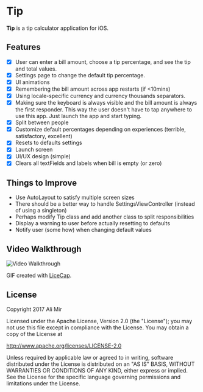 # Tip

**Tip** is a tip calculator application for iOS.

## Features
* [x] User can enter a bill amount, choose a tip percentage, and see the tip and total values.
* [x] Settings page to change the default tip percentage.
* [x] UI animations
* [x] Remembering the bill amount across app restarts (if <10mins)
* [x] Using locale-specific currency and currency thousands separators.
* [x] Making sure the keyboard is always visible and the bill amount is always the first responder. This way the user doesn't have to tap anywhere to use this app. Just launch the app and start typing.
* [x] Split between people
* [x] Customize default percentages depending on experiences (terrible, satisfactory, excellent)
* [x] Resets to defaults settings
* [x] Launch screen
* [x] UI/UX design (simple)
* [x] Clears all textFields and labels when bill is empty (or zero)

## Things to Improve
- Use AutoLayout to satisfy multiple screen sizes
- There should be a better way to handle SettingsViewController (instead of using a singleton)
- Perhaps modify Tip class and add another class to split responsibilities
- Display a warning to user before actually resetting to defaults
- Notify user (some how) when changing default values

## Video Walkthrough

<img src='http://i.imgur.com/iqtkAAE.gif' title='Video Walkthrough' width='' alt='Video Walkthrough' />

GIF created with [LiceCap](http://www.cockos.com/licecap/).

## License

Copyright 2017 Ali Mir

Licensed under the Apache License, Version 2.0 (the "License");
you may not use this file except in compliance with the License.
You may obtain a copy of the License at

http://www.apache.org/licenses/LICENSE-2.0

Unless required by applicable law or agreed to in writing, software
distributed under the License is distributed on an "AS IS" BASIS,
WITHOUT WARRANTIES OR CONDITIONS OF ANY KIND, either express or implied.
See the License for the specific language governing permissions and
limitations under the License.
